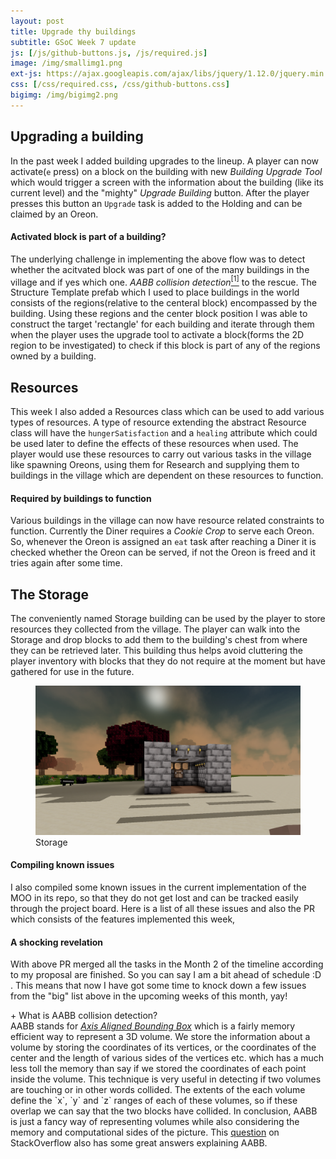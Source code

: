 ```yaml
---
layout: post
title: Upgrade thy buildings
subtitle: GSoC Week 7 update
js: [/js/github-buttons.js, /js/required.js]
image: /img/smallimg1.png
ext-js: https://ajax.googleapis.com/ajax/libs/jquery/1.12.0/jquery.min.js
css: [/css/required.css, /css/github-buttons.css]
bigimg: /img/bigimg2.png
---
```

## Upgrading a building
In the past week I added building upgrades to the lineup. A player can now activate(`e` press) on a block on the building with new  _Building Upgrade Tool_ which would trigger a screen with the information about the building (like its current level) and the "mighty" _Upgrade Building_
button. After the player presses this button an `Upgrade` task is added to the Holding and can be claimed by an Oreon.
#### Activated block is part of a building?
The underlying challenge in implementing the above flow was to detect whether the acitvated block was part of one of the many buildings in the village and if yes which one. _AABB collision detection_<a href="#AABB"><sup>[1]</sup></a> to the rescue. The Structure Template prefab 
which I used to place buildings in the world consists of the regions(relative to the centeral block) encompassed by the building. Using these regions and the center block position I was able to construct the target 'rectangle' for each building and iterate through them when the player uses 
the upgrade tool to activate a block(forms the 2D region to be investigated) to check if this block is part of any of the regions owned by a building.
## Resources
This week I also added a Resources class which can be used to add various types of resources. A type of resource extending the abstract Resource class will have the `hungerSatisfaction` and a `healing` attribute which could be used later to define the effects of these resources when used.
The player would use these resources to carry out various tasks in the village like spawning Oreons, using them for Research and supplying them to buildings in the village which are dependent on 
these resources to function.
#### Required by buildings to function
Various buildings in the village can now have resource related constraints to function. Currently the Diner requires a _Cookie Crop_ to serve each Oreon. So, whenever the Oreon is assigned an `eat` task after reaching a Diner it is checked whether the Oreon can be served, if not the Oreon
is freed and it tries again after some time.
## The Storage
 The conveniently named Storage building can be used by the player to store resources they collected from the village. The player can walk into the Storage and drop blocks to add them to the building's chest from where they can be retrieved later. This building thus helps avoid cluttering 
the player inventory with blocks that they do not require at the moment but have gathered for use in the future.

<figure>
<img src="/img/storage.png">
<figcaption> Storage</figcaption>
</figure>

#### Compiling known issues
I also compiled some known issues in the current implementation of the MOO in its repo, so that they do not get lost and can be tracked easily through the project board. Here is a list of all these issues and also the PR which consists of the features implemented this week,

<div class="github-button" url="https://github.com/Terasology/MasterOfOreon/issues/13"></div>
<div class="github-button" url="https://github.com/Terasology/MasterOfOreon/issues/14"></div>
<div class="github-button" url="https://github.com/Terasology/MasterOfOreon/issues/15"></div>
<div class="github-button" url="https://github.com/Terasology/MasterOfOreon/issues/16"></div>
<div class="github-button" url="https://github.com/Terasology/MasterOfOreon/issues/17"></div>
<div class="github-button" url="https://github.com/Terasology/MasterOfOreon/issues/18"></div>

<div class="github-button" url="https://github.com/Terasology/MasterOfOreon/pull/19"></div>

#### A shocking revelation
With above PR merged all the tasks in the Month 2 of the timeline according to my proposal are finished. So you can say I am a bit ahead of schedule :D . This means that now I have got some time to knock down a few issues from the "big" list above in the upcoming weeks of this month, yay!

<div id="AABB" class="collapsiblecontainer">
<div class ="collapsibleheader">+  What is AABB collision detection?</div>
<div class= "collapsiblecontent">
AABB stands for <a href="http://en.wikipedia.org/wiki/Axis-aligned_bounding_box#Axis-aligned_minimum_bounding_box"><i>Axis Aligned Bounding Box</i></a> which is a fairly memory efficient way to represent a 3D  volume. We store the information about a volume by storing the coordinates of its vertices, or the coordinates of the center and the length of various sides of the vertices etc. which has 
a much less toll the memory than say if we stored the coordinates of each point inside the volume. This technique is very useful in detecting if two volumes are touching or in other words collided. The extents of the each volume define the `x`, `y` and `z` ranges of  each of these volumes,
so if these overlap we can say that the two blocks have collided. In conclusion, AABB is just a fancy way of representing volumes while also considering the memory and computational sides of the picture. This <a href="https://stackoverflow.com/questions/22512319/what-is-aabb-collision-detection">
question</a> on StackOverflow also has some great answers explaining AABB.
</div>
</div>